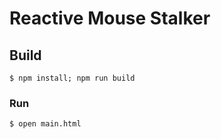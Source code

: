 # Reactive Mouse Stalker

## Build

```
$ npm install; npm run build
```

### Run

```
$ open main.html
```
